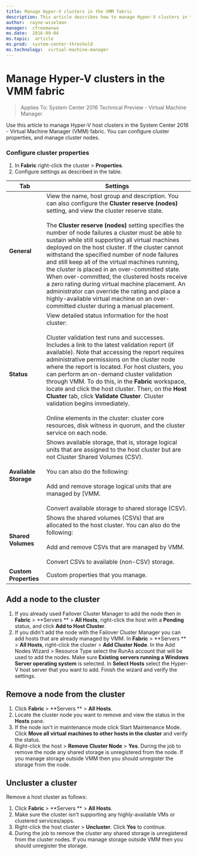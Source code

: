 ```yaml
---
title: Manage Hyper-V clusters in the VMM fabric
description: This article describes how to manage Hyper-V clusters in the VMM fabric
author:  rayne-wiselman
manager:  cfreemanwa
ms.date:  2016-09-04
ms.topic:  article
ms.prod:  system-center-threshold
ms.technology:  virtual-machine-manager
---
```


# Manage Hyper-V clusters in the VMM fabric

>Applies To: System Center 2016 Technical Preview - Virtual Machine Manager

Use this article to manage Hyper-V host clusters in the System Center 2016 - Virtual Machine Manager (VMM) fabric. You can configure cluster properties, and manage cluster nodes.


### Configure cluster properties

1. In **Fabric** right-click the cluster > **Properties**.
2. Configure settings as described in the table.

**Tab** | **Settings**
--- |---
**General** | View the name, host group and description. You can also configure the **Cluster reserve \(nodes\)** setting, and view the cluster reserve state.<br /><br/> The **Cluster reserve \(nodes\)** setting specifies the number of node failures a cluster must be able to sustain while still supporting all virtual machines deployed on the host cluster. If the cluster cannot withstand the specified number of node failures and still keep all of the virtual machines running, the cluster is placed in an over\-committed state. When over\-committed, the clustered hosts receive a zero rating during virtual machine placement. An administrator can override the rating and place a highly\-available virtual machine on an over\-committed cluster during a manual placement.
**Status** | View detailed status information for the host cluster:<br/><br/> Cluster validation test runs and successes. Includes a link to the latest validation report \(if available\). Note that accessing the report requires administrative permissions on the cluster node where the report is located.  For host clusters, you can perform an on\-demand cluster validation through VMM. To do this, in the **Fabric** workspace, locate and click the host cluster. Then, on the **Host Cluster** tab, click **Validate Cluster**. Cluster validation begins immediately.<br/><br/>  Online elements in the cluster: cluster core resources, disk witness in quorum, and the cluster service on each node.
**Available Storage** | Shows available storage, that is, storage logical units that are assigned to the host cluster but are not Cluster Shared Volumes \(CSV\).<br/><br/> You can also do the following:<br/><br/> Add and remove storage logical units that are managed by [VMM.<br/><br/> Convert available storage to shared storage \(CSV\).
**Shared Volumes** | Shows the shared volumes \(CSVs\) that are allocated to the host cluster. You can also do the following:<br/><br/> Add and remove CSVs that are managed by VMM. <br/><br/> Convert CSVs to available \(non\-CSV\) storage.|
**Custom Properties** | Custom properties that you manage.

## Add a node to the cluster

1. If you already used Failover Cluster Manager to add the node then in **Fabric** > **Servers ** > **All Hosts**, right-click the host with a **Pending** status, and click **Add to Host Cluster**.
2. If you didn't add the node with the Failover Cluster Manager you can add hosts that are already managed by VMM. In **Fabric** > **Servers ** > **All Hosts**, right-click the cluster > **Add Cluster Node**. In the Add Nodes Wizard > Resource Type select the RunAs account that will be used to add the nodes. Make sure **Existing servers running a Windows Server operating system** is selected. In **Select Hosts** select the Hyper-V host server that you want to add. Finish the wizard and verify the settings.

## Remove a node from the cluster

1. Click **Fabric** > **Servers ** > **All Hosts**.
2. Locate the cluster node you want to remove and view the status in the **Hosts** pane.
3. If the node isn't in maintenance mode click Start Maintenance Mode. Click **Move all virtual machines to other hosts in the cluster** and verify the status.
4. Right-click the host > **Remove Cluster Node** > **Yes**. During the job to remove the node any shared storage is unregistered from the node. If you manage storage outside VMM then you should unregister the storage from the node.

## Uncluster a cluster

Remove a host cluster as follows:

1. Click **Fabric** > **Servers ** > **All Hosts**.
2. Make sure the cluster isn't supporting any highly-available VMs or clustered services/apps.
3. Right-click the host cluster > **Uncluster**. Click **Yes** to continue.
4. During the job to remove the cluster any shared storage is unregistered from the cluster nodes. If you manage storage outside VMM then you should unregister the storage.
